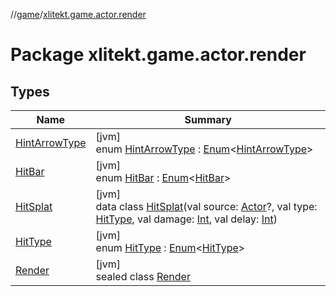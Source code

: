 //[game](../../index.md)/[xlitekt.game.actor.render](index.md)

# Package xlitekt.game.actor.render

## Types

| Name | Summary |
|---|---|
| [HintArrowType](-hint-arrow-type/index.md) | [jvm]<br>enum [HintArrowType](-hint-arrow-type/index.md) : [Enum](https://kotlinlang.org/api/latest/jvm/stdlib/kotlin/-enum/index.html)&lt;[HintArrowType](-hint-arrow-type/index.md)&gt; |
| [HitBar](-hit-bar/index.md) | [jvm]<br>enum [HitBar](-hit-bar/index.md) : [Enum](https://kotlinlang.org/api/latest/jvm/stdlib/kotlin/-enum/index.html)&lt;[HitBar](-hit-bar/index.md)&gt; |
| [HitSplat](-hit-splat/index.md) | [jvm]<br>data class [HitSplat](-hit-splat/index.md)(val source: [Actor](../xlitekt.game.actor/-actor/index.md)?, val type: [HitType](-hit-type/index.md), val damage: [Int](https://kotlinlang.org/api/latest/jvm/stdlib/kotlin/-int/index.html), val delay: [Int](https://kotlinlang.org/api/latest/jvm/stdlib/kotlin/-int/index.html)) |
| [HitType](-hit-type/index.md) | [jvm]<br>enum [HitType](-hit-type/index.md) : [Enum](https://kotlinlang.org/api/latest/jvm/stdlib/kotlin/-enum/index.html)&lt;[HitType](-hit-type/index.md)&gt; |
| [Render](-render/index.md) | [jvm]<br>sealed class [Render](-render/index.md) |
